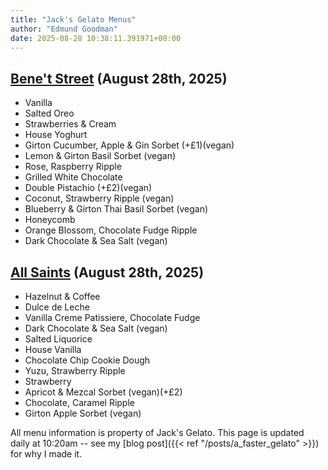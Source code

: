 ```yaml
---
title: "Jack's Gelato Menus"
author: "Edmund Goodman"
date: 2025-08-28 10:38:11.391971+00:00
---
```


## [Bene't Street](https://www.jacksgelato.com/bene-t-street-menu) (August 28th, 2025)

- Vanilla
- Salted Oreo
- Strawberries & Cream
- House Yoghurt
- Girton Cucumber, Apple & Gin Sorbet (+£1)(vegan)
- Lemon & Girton Basil Sorbet (vegan)
- Rose, Raspberry Ripple
- Grilled White Chocolate
- Double Pistachio (+£2)(vegan)
- Coconut, Strawberry Ripple (vegan)
- Blueberry & Girton Thai Basil Sorbet (vegan)
- Honeycomb
- Orange Blossom, Chocolate Fudge Ripple
- Dark Chocolate & Sea Salt (vegan)


## [All Saints](https://www.jacksgelato.com/all-saints-menu) (August 28th, 2025)

- Hazelnut & Coffee
- Dulce de Leche
- Vanilla Creme Patissiere, Chocolate Fudge
- Dark Chocolate & Sea Salt (vegan)
- Salted Liquorice
- House Vanilla
- Chocolate Chip Cookie Dough
- Yuzu, Strawberry Ripple
- Strawberry
- Apricot & Mezcal Sorbet (vegan)(+£2)
- Chocolate, Caramel Ripple
- Girton Apple Sorbet (vegan)

All menu information is property of Jack's Gelato. This page is
updated daily at 10:20am -- see my
[blog post]({{< ref "/posts/a_faster_gelato" >}}) for why I made it.
